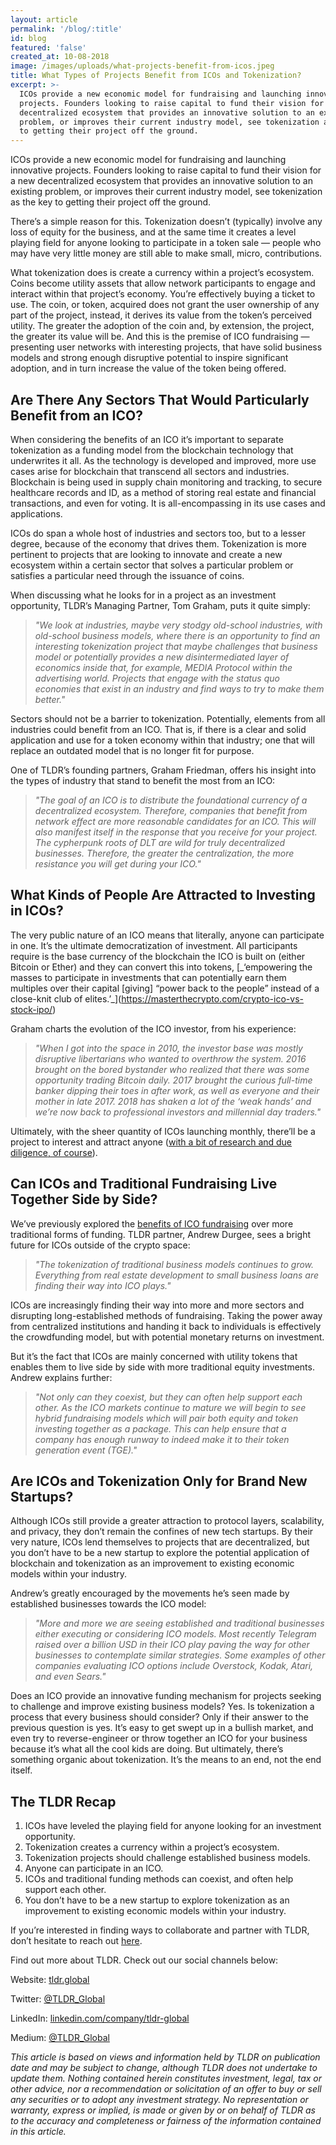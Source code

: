 ```yaml
---
layout: article
permalink: '/blog/:title'
id: blog
featured: 'false'
created_at: 10-08-2018
image: /images/uploads/what-projects-benefit-from-icos.jpeg
title: What Types of Projects Benefit from ICOs and Tokenization?
excerpt: >-
  ICOs provide a new economic model for fundraising and launching innovative
  projects. Founders looking to raise capital to fund their vision for a new
  decentralized ecosystem that provides an innovative solution to an existing
  problem, or improves their current industry model, see tokenization as the key
  to getting their project off the ground.
---
```

ICOs provide a new economic model for fundraising and launching innovative projects. Founders looking to raise capital to fund their vision for a new decentralized ecosystem that provides an innovative solution to an existing problem, or improves their current industry model, see tokenization as the key to getting their project off the ground.

There’s a simple reason for this. Tokenization doesn’t (typically) involve any loss of equity for the business, and at the same time it creates a level playing field for anyone looking to participate in a token sale — people who may have very little money are still able to make small, micro, contributions.

What tokenization does is create a currency within a project’s ecosystem. Coins become utility assets that allow network participants to engage and interact within that project’s economy. You’re effectively buying a ticket to use. The coin, or token, acquired does not grant the user ownership of any part of the project, instead, it derives its value from the token’s perceived utility. The greater the adoption of the coin and, by extension, the project, the greater its value will be. And this is the premise of ICO fundraising — presenting user networks with interesting projects, that have solid business models and strong enough disruptive potential to inspire significant adoption, and in turn increase the value of the token being offered.

## Are There Any Sectors That Would Particularly Benefit from an ICO?

When considering the benefits of an ICO it’s important to separate tokenization as a funding model from the blockchain technology that underwrites it all. As the technology is developed and improved, more use cases arise for blockchain that transcend all sectors and industries. Blockchain is being used in supply chain monitoring and tracking, to secure healthcare records and ID, as a method of storing real estate and financial transactions, and even for voting. It is all-encompassing in its use cases and applications.

ICOs do span a whole host of industries and sectors too, but to a lesser degree, because of the economy that drives them. Tokenization is more pertinent to projects that are looking to innovate and create a new ecosystem within a certain sector that solves a particular problem or satisfies a particular need through the issuance of coins.

When discussing what he looks for in a project as an investment opportunity, TLDR’s Managing Partner, Tom Graham, puts it quite simply:

> _"We look at industries, maybe very stodgy old-school industries, with old-school business models, where there is an opportunity to find an interesting tokenization project that maybe challenges that business model or potentially provides a new disintermediated layer of economics inside that, for example, MEDIA Protocol within the advertising world. Projects that engage with the status quo economies that exist in an industry and find ways to try to make them better."_

Sectors should not be a barrier to tokenization. Potentially, elements from all industries could benefit from an ICO. That is, if there is a clear and solid application and use for a token economy within that industry; one that will replace an outdated model that is no longer fit for purpose.

One of TLDR’s founding partners, Graham Friedman, offers his insight into the types of industry that stand to benefit the most from an ICO:

> _"The goal of an ICO is to distribute the foundational currency of a decentralized ecosystem. Therefore, companies that benefit from network effect are more reasonable candidates for an ICO. This will also manifest itself in the response that you receive for your project. The cypherpunk roots of DLT are wild for truly decentralized businesses. Therefore, the greater the centralization, the more resistance you will get during your ICO."_

## What Kinds of People Are Attracted to Investing in ICOs?

The very public nature of an ICO means that literally, anyone can participate in one. It’s the ultimate democratization of investment. All participants require is the base currency of the blockchain the ICO is built on (either Bitcoin or Ether) and they can convert this into tokens, \[\_‘empowering the masses to participate in investments that can potentially earn them multiples over their capital [giving] “power back to the people” instead of a close-knit club of elites.’\_](https://masterthecrypto.com/crypto-ico-vs-stock-ipo/)

Graham charts the evolution of the ICO investor, from his experience:

> _"When I got into the space in 2010, the investor base was mostly disruptive libertarians who wanted to overthrow the system. 2016 brought on the bored bystander who realized that there was some opportunity trading Bitcoin daily. 2017 brought the curious full-time banker dipping their toes in after work, as well as everyone and their mother in late 2017. 2018 has shaken a lot of the ‘weak hands’ and we’re now back to professional investors and millennial day traders."_

Ultimately, with the sheer quantity of ICOs launching monthly, there’ll be a project to interest and attract anyone ([with a bit of research and due diligence, of course](https://medium.com/@TLDR_Capital/important-factors-behind-a-successful-ico-11c009b6456d)).

## Can ICOs and Traditional Fundraising Live Together Side by Side?

We’ve previously explored the [benefits of ICO fundraising](https://medium.com/@TLDR_Capital/what-are-the-benefits-of-an-ico-over-other-forms-of-fundraising-df63d4f29d2d) over more traditional forms of funding. TLDR partner, Andrew Durgee, sees a bright future for ICOs outside of the crypto space:

> _"The tokenization of traditional business models continues to grow. Everything from real estate development to small business loans are finding their way into ICO plays."_

ICOs are increasingly finding their way into more and more sectors and disrupting long-established methods of fundraising. Taking the power away from centralized institutions and handing it back to individuals is effectively the crowdfunding model, but with potential monetary returns on investment.

But it’s the fact that ICOs are mainly concerned with utility tokens that enables them to live side by side with more traditional equity investments. Andrew explains further:

> _"Not only can they coexist, but they can often help support each other. As the ICO markets continue to mature we will begin to see hybrid fundraising models which will pair both equity and token investing together as a package. This can help ensure that a company has enough runway to indeed make it to their token generation event (TGE)."_

## Are ICOs and Tokenization Only for Brand New Startups?

Although ICOs still provide a greater attraction to protocol layers, scalability, and privacy, they don’t remain the confines of new tech startups. By their very nature, ICOs lend themselves to projects that are decentralized, but you don’t have to be a new startup to explore the potential application of blockchain and tokenization as an improvement to existing economic models within your industry.

Andrew’s greatly encouraged by the movements he’s seen made by established businesses towards the ICO model:

> _"More and more we are seeing established and traditional businesses either executing or considering ICO models. Most recently Telegram raised over a billion USD in their ICO play paving the way for other businesses to contemplate similar strategies. Some examples of other companies evaluating ICO options include Overstock, Kodak, Atari, and even Sears."_

Does an ICO provide an innovative funding mechanism for projects seeking to challenge and improve existing business models? Yes. Is tokenization a process that every business should consider? Only if their answer to the previous question is yes. It’s easy to get swept up in a bullish market, and even try to reverse-engineer or throw together an ICO for your business because it’s what all the cool kids are doing. But ultimately, there’s something organic about tokenization. It’s the means to an end, not the end itself.

## The TLDR Recap

1. ICOs have leveled the playing field for anyone looking for an investment opportunity.
2. Tokenization creates a currency within a project’s ecosystem.
3. Tokenization projects should challenge established business models.
4. Anyone can participate in an ICO.
5. ICOs and traditional funding methods can coexist, and often help support each other.
6. You don’t have to be a new startup to explore tokenization as an improvement to existing economic models within your industry.

If you’re interested in finding ways to collaborate and partner with TLDR, don’t hesitate to reach out [here](https://tldr.global/contact).

Find out more about TLDR. Check out our social channels below:

Website: [tldr.global](https://tldr.global/)

Twitter: [@TLDR_Global](https://twitter.com/TLDR_Global)

LinkedIn: [linkedin.com/company/tldr-global](https://www.linkedin.com/company/tldr-global/)

Medium: [@TLDR_Global](https://medium.com/@TLDR_Global)

_This article is based on views and information held by TLDR on publication date and may be subject to change, although TLDR does not undertake to update them. Nothing contained herein constitutes investment, legal, tax or other advice, nor a recommendation or solicitation of an offer to buy or sell any securities or to adopt any investment strategy. No representation or warranty, express or implied, is made or given by or on behalf of TLDR as to the accuracy and completeness or fairness of the information contained in this article._
